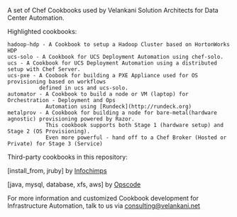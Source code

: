 A set of Chef Cookbooks used by Velankani Solution Architects for Data Center Automation.

Highlighted cookbooks:

	hadoop-hdp - A Cookbook to setup a Hadoop Cluster based on HortonWorks HDP 
	ucs-solo - A Cookbook for UCS Deployment Automation using chef-solo.
	ucs - A Cookbook for UCS Deployment Automation using a distributed setup with Chef Server.
	ucs-pxe - A Coobook for building a PXE Appliance used for OS provisioning based on workflows 
			  defined in ucs and ucs-solo.
	automator - A Cookbook to build a node or VM (laptop) for Orchestration - Deployment and Ops
				Automation using [Rundeck](http://rundeck.org)
	metalprov - A Cookbook for building a node for bare-metal(hardware agnostic) provisioning powered by Razor.
				This cookbook supports both Stage 1 (hardware setup) and Stage 2 (OS Provisioning).
				Even more powerful - hand off to a Chef Broker (Hosted or Private) for Stage 3 (Service)

Third-party cookbooks in this repository:

[install_from, jruby] by [Infochimps](https://github.com/infochimps-labs/ironfan-pantry)

[java, mysql, database, xfs, aws] by [Opscode](https://github.com/opscode/cookbooks)

For more information and customized Cookbook development for Infrastructure Automation, talk to us via consulting@velankani.net

